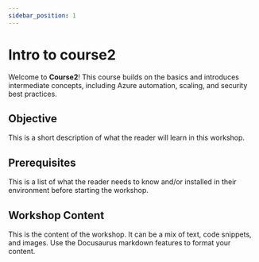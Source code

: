 ```yaml
---
sidebar_position: 1
---
```


# Intro to course2

Welcome to **Course2**! This course builds on the basics and introduces intermediate concepts, including Azure automation, scaling, and security best practices.

## Objective

This is a short description of what the reader will learn in this workshop.

## Prerequisites

This is a list of what the reader needs to know and/or installed in their environment  before starting the workshop.

## Workshop Content

This is the content of the workshop. It can be a mix of text, code snippets, and images. Use the Docusaurus markdown features to format your content.